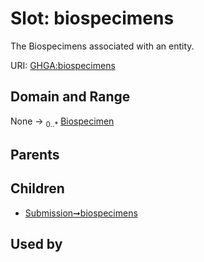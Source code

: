 
# Slot: biospecimens


The Biospecimens associated with an entity.

URI: [GHGA:biospecimens](https://w3id.org/GHGA/biospecimens)


## Domain and Range

None &#8594;  <sub>0..\*</sub> [Biospecimen](Biospecimen.md)

## Parents


## Children

 *  [Submission➞biospecimens](Submission_biospecimens.md)

## Used by

